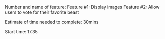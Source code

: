 Number and name of feature:
Feature #1: Display images
Feature #2: Allow users to vote for their favorite beast

Estimate of time needed to complete: 30mins

Start time: 17.35
